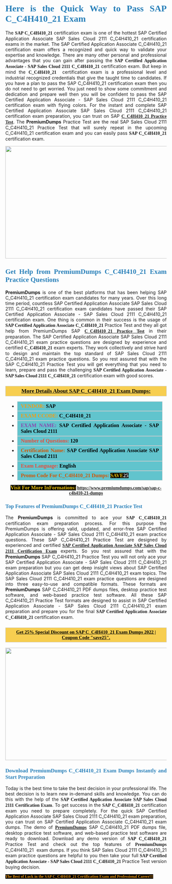 <h1 style="text-align: justify;"><span style="color:#2980b9;"><span style="font-family:Georgia,serif;"><strong>Here is the Quick Way to Pass SAP C_C4H410_21 Exam</strong></span></span></h1>

<p style="text-align: justify;">The <span style="font-family:Georgia,serif;"><strong>SAP C_C4H410_21</strong></span> certification exam is one of the hottest SAP Certified Application Associate SAP Sales Cloud 2111 C_C4H410_21 certification exams in the market. The SAP Certified Application Associate C_C4H410_21 certification exam offers a recognized and quick way to validate your expertise and knowledge. There are many other personal and professional advantages that you can gain after passing the <span style="font-family:Georgia,serif;"><strong>SAP Certified Application Associate - SAP Sales Cloud 2111 C_C4H410_21</strong></span> certification exam. But keep in mind the <span style="font-family:Georgia,serif;"><strong>C_C4H410_21 </strong></span> certification exam is a professional level and industrial recognized credentials that give the taught time to candidates. If you have a plan to pass the SAP C_C4H410_21 certification exam then you do not need to get worried. You just need to show some commitment and dedication and prepare well then you will be confident to pass the SAP Certified Application Associate - SAP Sales Cloud 2111 C_C4H410_21 certification exam with flying colors. For the instant and complete SAP Certified Application Associate SAP Sales Cloud 2111 C_C4H410_21 certification exam preparation, you can trust on SAP <span style="font-family:Georgia,serif;"><strong><a href="https://www.premiumdumps.com/sap/sap-c-c4h410-21-dumps">C_C4H410_21 Practice Test</a></strong></span>. The <strong>PremiumDumps</strong> Practice Test are the real SAP Sales Cloud 2111 C_C4H410_21 Practice Test that will surely repeat in the upcoming C_C4H410_21 certification exam and you can easily pass <span style="font-family:Georgia,serif;"><strong>SAP C_C4H410_21</strong></span> certification exam.</p>

<p style="text-align: center;"><a href="https://www.premiumdumps.com/sap/sap-c-c4h410-21-dumps"><img alt="" src="https://i.imgur.com/VJaqCPg.jpeg" style="width: 700px; height: 350px;" /></a></p>

<h2 style="text-align: justify;"><span style="color:#2980b9;"><span style="font-family:Georgia,serif;"><strong>Get Help from PremiumDumps C_C4H410_21 Exam Practice Questions</strong> </span></span></h2>

<p style="text-align: justify;"><span style="font-size:14px;"><strong>PremiumDumps</strong></span> is one of the best platforms that has been helping SAP C_C4H410_21 certification exam candidates for many years. Over this long time period, countless SAP Certified Application Associate SAP Sales Cloud 2111 C_C4H410_21 certification exam candidates have passed their SAP Certified Application Associate - SAP Sales Cloud 2111 C_C4H410_21 certification exam. One thing is common in their success is the usage of<span style="font-family:Georgia,serif;"><strong> SAP Certified Application Associate C_C4H410_21 </strong></span>Practice Test and they all got help from PremiumDumps SAP <a href="https://www.premiumdumps.com/sap/sap-c-c4h410-21-dumps"><span style="font-family:Georgia,serif;"><strong>C_C4H410_21 Practice Test</strong></span></a> in their preparation. The SAP Certified Application Associate SAP Sales Cloud 2111 C_C4H410_21 exam practice questions are designed by experience and certified <span style="font-family:Georgia,serif;"><strong> C_C4H410_21</strong></span> exam experts. They work collectively and strive hard to design and maintain the top standard of SAP Sales Cloud 2111 C_C4H410_21<strong> </strong>exam practice questions. So you rest assured that with the SAP C_C4H410_21 Practice Test you will get everything that you need to learn, prepare and pass the challenging<span style="font-family:Georgia,serif;"><strong> SAP Certified Application Associate - SAP Sales Cloud 2111 C_C4H410_21</strong></span> certification exam with good scores.</p>

<h3 style="background: #f7ce50; border: 1px solid rgb(204, 204, 204); padding: 5px 10px; text-align: center;"><span style="font-family:Georgia,serif;"><u><u><span style="color:#000000;"><span style="font-size:11pt"><span style="line-height:normal"><b><span style="font-size:13.0pt"><span cambria="">More Details About SAP C_C4H410_21 Exam Dumps:</span></span></b></span></span></span></u></u></span></h3>

<ul>
	<li style="margin:0cm 10pt">
	<div style="background:#61c4cd; border: 1px solid rgb(204, 204, 204); padding: 5px 10px; text-align: justify;"><span style="font-family:Georgia,serif;"><span style="font-size:11pt"><span style="line-height:normal"><b><span style="font-size:12.0pt"><span new="" roman="" times=""><span style="color:#f39c12;">VENDOR:</span> <span style="color:#000000;">SAP</span></span></span></b></span></span></span></div>
	</li>
	<li style="margin:0cm 10pt">
	<div style="background: #61c4cd; border: 1px solid rgb(204, 204, 204); padding: 5px 10px; text-align: justify;"><span style="font-family:Georgia,serif;"><span style="font-size:11pt"><span style="line-height:normal"><b><span style="font-size:12.0pt"><span new="" roman="" times=""><span style="color:#f39c12;">EXAM CCODE:</span> <span style="color:#000000;">C_C4H410_21</span></span></span></b></span></span></span></div>
	</li>
	<li style="margin:0cm 10pt">
	<div style="background: #61c4cd; border: 1px solid rgb(204, 204, 204); padding: 5px 10px; text-align: justify;"><span style="font-family:Georgia,serif;"><span style="font-size:11pt"><span style="line-height:normal"><b><span style="font-size:12.0pt"><span new="" roman="" times=""><span style="color:#8e44ad;">EXAM NAME:</span> <span style="color:#000000;">SAP Certified Application Associate - SAP Sales Cloud 2111</span></span></span></b></span></span></span></div>
	</li>
	<li style="margin:0cm 10pt">
	<div style="background: #61c4cd; border: 1px solid rgb(204, 204, 204); padding: 5px 10px;"><span style="font-family:Georgia,serif;"><span style="font-size:11pt"><span style="line-height:normal"><b><span style="font-size:12.0pt"><span new="" roman="" times=""><span style="color:#e74c3c;">Number of Questions:</span><span style="color:#000000;"><span style="color:#f1c40f;"> </span>120</span></span></span></b></span></span></span></div>
	</li>
	<li style="margin:0cm 10pt">
	<div style="background: #61c4cd; border: 1px solid rgb(204, 204, 204); padding: 5px 10px; text-align: justify;"><span style="font-family:Georgia,serif;"><span style="font-size:11pt"><span style="line-height:normal"><b><span style="font-size:12.0pt"><span new="" roman="" times=""><span style="color:#d35400;">Certification Name:</span> <span style="color:#000000;">SAP Certified Application Associate SAP Sales Cloud 2111</span></span></span></b></span></span></span></div>
	</li>
	<li style="margin:0cm 10pt">
	<div style="background: #61c4cd; border: 1px solid rgb(204, 204, 204); padding: 5px 10px; text-align: justify;"><span style="font-family:Georgia,serif;"><span style="font-size:11pt"><span style="line-height:normal"><b><span style="font-size:12.0pt"><span new="" roman="" times=""><span style="color:#e74c3c;">Exam Language:</span> <span style="color:#000000;">English</span></span></span></b></span></span></span></div>
	</li>
	<li style="margin:0cm 10pt">
	<div style="background: #61c4cd; border: 1px solid rgb(204, 204, 204); padding: 5px 10px;"><span style="font-family:Georgia,serif;"><span style="font-size:11pt"><span style="line-height:normal"><b><span style="font-size:12.0pt"><span new="" roman="" times=""><span style="color:#d35400;">Promo Code For C_C4H410_21 Dumps:</span><span style="color:#f1c40f;"> <span style="background-color:#000000;">SAVE</span></span><span style="color:#ffffff;"><span style="background-color:#000000;">25</span></span></span></span></b></span></span></span></div>
	</li>
</ul>

<p style="text-align: center;"><span style="font-family:Georgia,serif;"><strong><span style="font-size:16px;"><span style="color:#f1c40f;"><span style="background-color:#000000;">Visit For More InFormations:</span></span></span> <a href="https://www.premiumdumps.com/sap/sap-c-c4h410-21-dumps">https://www.premiumdumps.com/sap/sap-c-c4h410-21-dumps</a></strong></span></p>

<h3 style="text-align: justify;"><span style="color:#2980b9;"><span style="font-family:Georgia,serif;"><span style="font-family:Georgia,serif;"><strong>Top Features of PremiumDumps C_C4H410_21 Practice Test</strong></span></span></span></h3>

<p style="text-align: justify;">The <span style="font-size:14px;"><strong>PremiumDumps</strong></span> is committed to ace your<span style="font-family:Georgia,serif;"><strong> SAP C_C4H410_21</strong></span> certification exam preparation process. For this purpose the PremiumDumps is offering valid, updated, and error-free SAP Certified Application Associate - SAP Sales Cloud 2111 C_C4H410_21 exam practice questions. These SAP C_C4H410_21 Practice Test are designed by experienced and certified <a href="https://www.premiumdumps.com/sap/sap-certified-application-associate-exam-dumps"><span style="font-family:Georgia,serif;"><strong>SAP Certified Application Associate SAP Sales Cloud 2111 Certification Exam</strong></span></a> experts. So you rest assured that with the <span style="font-size:14px;"><strong>PremiumDumps </strong></span>SAP C_C4H410_21 Practice Test you will not only ace your SAP Certified Application Associate - SAP Sales Cloud 2111 C_C4H410_21 exam preparation but you can get deep insight views about SAP Certified Application Associate SAP Sales Cloud 2111 C_C4H410_21 exam topics. The SAP Sales Cloud 2111 C_C4H410_21 exam practice questions are designed into three easy-to-use and compatible formats. These formats are <strong>PremiumDumps</strong> SAP C_C4H410_21 PDF dumps files, desktop practice test software, and web-based practice test software. All these SAP C_C4H410_21 Practice Test formats are designed to assist in SAP Certified Application Associate - SAP Sales Cloud 2111 C_C4H410_21 exam preparation and prepare you for the final <span style="font-family:Georgia,serif;"><strong>SAP Certified Application Associate C_C4H410_21</strong></span> certification exam.</p>

<h3 style="background: rgb(247, 206, 80); border: 1px solid rgb(204, 204, 204); padding: 5px 10px; text-align: center;"><span style="font-family:Georgia,serif;"><u><span style="color:#000000;"><span style="font-size:11pt;"><span style="line-height:normal;"><b><span cambria="">Get 25% Special Discount on SAP C_C4H410_21 Exam Dumps 2022 | Coupon Code "save25".</span></b></span></span></span></u></span></h3>

<p style="text-align: center;"><strong><a href="https://www.premiumdumps.com/sap/sap-c-c4h410-21-dumps"><img alt="" src="https://i.imgur.com/F18GQwv.jpeg" style="width: 700px; height: 350px;" /></a></strong></p>

<h3 style="text-align: justify;"><span style="color:#2980b9;"><span style="font-family:Georgia,serif;"><span style="font-family:Georgia,serif;"><strong>Download PremiumDumps C_C4H410_21 Exam Dumps Instantly and Start Preparation</strong></span></span></span></h3>

<p style="text-align: justify;">Today is the best time to take the best decision in your professional life. The best decision is to learn new in-demand skills and knowledge. You can do this with the help of the <span style="font-family:Georgia,serif;"><strong>SAP Certified Application Associate SAP Sales Cloud 2111 Certification Exam</strong></span>. To get success in the <strong><span style="font-family:Georgia,serif;">SAP C_C4H410_21</span></strong> certification exam you need to prepare completely. For the quick SAP Certified Application Associate SAP Sales Cloud 2111 C_C4H410_21 exam preparation, you can trust on SAP Certified Application Associate C_C4H410_21 exam dumps. The demo of <a href="https://www.premiumdumps.com/"><span style="font-family:Georgia,serif;"><strong><span style="font-size:14px;">PremiumDumps</span></strong></span></a> SAP C_C4H410_21 PDF dumps file, desktop practice test software, and web-based practice test software are ready to download. Download any demo version of <span style="font-family:Georgia,serif;"><strong>SAP C_C4H410_21</strong></span> Practice Test and check out the top features of <span style="font-size:14px;"><span style="font-family:Georgia,serif;"><strong>PremiumDumps</strong></span></span> C_C4H410_21  exam dumps. If you think SAP Sales Cloud 2111 C_C4H410_21 exam practice questions are helpful to you then take your full<span style="font-family:Georgia,serif;"><strong> SAP Certified Application Associate - SAP Sales Cloud 2111 C_C4H410_21 </strong></span>Practice Test version buying decision.</p>

<p style="text-align: justify;"><span style="color:#f39c12;"><span style="font-size:12px;"><span style="font-family:Georgia,serif;"><strong><span style="background-color:#000000;">The Best of Luck in the SAP C_C4H410_21 Certification Exam and Professional Career!!!</span></strong></span></span></span></p>
